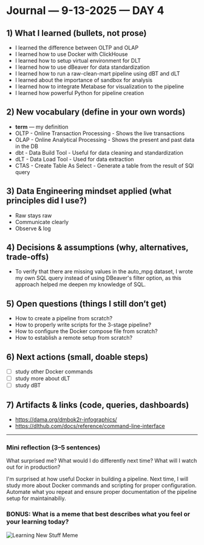 # Journal — 9-13-2025 — DAY 4

## 1) What I learned (bullets, not prose)
- I learned the difference between OLTP and OLAP
- I learned how to use Docker with ClickHouse
- I learned how to setup virtual environment for DLT
- I learned how to use dBeaver for data standardization
- I learned how to run a raw-clean-mart pipeline using dBT and dLT
- I learned about the importance of sandbox for analysis
- I learned how to integrate Metabase for visualization  to the pipeline
- I learned how powerful Python for pipeline creation

## 2) New vocabulary (define in your own words)
- **term** — my definition
- OLTP - Online Transaction Processing - Shows the live transactions
- OLAP - Online Analytical Processing - Shows the present and past data in the DB
- dbt - Data Build Tool - Useful for data cleaning and standardization
- dLT - Data  Load Tool - Used for data extraction
- CTAS - Create Table As Select - Generate a table from the result of SQl query

## 3) Data Engineering mindset applied (what principles did I use?)
- Raw stays raw
- Communicate clearly
- Observe & log

## 4) Decisions & assumptions (why, alternatives, trade-offs)
- To verify that there are missing values in the auto_mpg dataset, 
I wrote my own SQL query instead of using DBeaver's filter option,
as this approach helped me deepen my knowledge of SQL.


## 5) Open questions (things I still don’t get)
- How to create a pipeline from scratch?
- How to properly write scripts for the 3-stage pipeline?
- How to configure the Docker compose file from scratch?
- How to establish a remote setup from scratch?

## 6) Next actions (small, doable steps)
- [ ] study other Docker commands
- [ ] study more about dLT
- [ ] study dBT

## 7) Artifacts & links (code, queries, dashboards)
- https://dama.org/dmbok2r-infographics/
- https://dlthub.com/docs/reference/command-line-interface

---

### Mini reflection (3–5 sentences)
What surprised me? What would I do differently next time? What will I watch out for in production?

I'm surprised at how useful Docker in building a pipeline. 
Next time, I will study more about Docker commands and scripting for proper configuration.
Automate what you repeat and ensure proper documentation of the pipeline setup for maintainabiliy.

### BONUS: What is a meme that best describes what you feel or your learning today?

![Learning New Stuff Meme](https://www.memecreator.org/static/images/memes/4098837.jpg "Learning New Stuff Meme")

